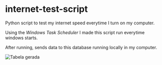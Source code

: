 # internet-test-script
Python script to test my internet speed everytime I turn on my computer.

Using the _Windows Task Scheduler_ I made this script run everytime windows starts.

After running, sends data to this database running locally in my computer.

![Tabela gerada](https://i.imgur.com/aUFiZZN.png)

